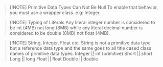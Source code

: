 >[!NOTE] Primitive Data Types Can Not Be Null
>To enable that behavior, you must use a wrapper class. e.g: Integer.


> [!NOTE] Typing of Literals
Any literal integer number is considered to be int (4MB) not long (8MB) while any literal decimal number is considered to be double (8MB) not float (4MB).


> [!NOTE] String, Integer, Float etc.
> String is not a primitive data type but a reference data type and the same goes to all title cased class names of primitive data types.
> Integer   ||     int (primitive)
> Short     ||     short
> Long      ||     long
> Float      ||     float
> Double  ||     double
